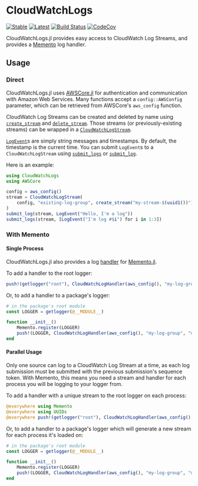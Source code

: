 # CloudWatchLogs

[![Stable](https://img.shields.io/badge/docs-stable-blue.svg)](https://invenia.github.io/CloudWatchLogs.jl/stable)
[![Latest](https://img.shields.io/badge/docs-latest-blue.svg)](https://invenia.github.io/CloudWatchLogs.jl/latest)
[![Build Status](https://travis-ci.com/invenia/CloudWatchLogs.jl.svg?branch=master)](https://travis-ci.com/invenia/CloudWatchLogs.jl)
[![CodeCov](https://codecov.io/gh/invenia/CloudWatchLogs.jl/branch/master/graph/badge.svg)](https://codecov.io/gh/invenia/CloudWatchLogs.jl)

CloudWatchLogs.jl provides easy access to CloudWatch Log Streams, and provides a [Memento](https://github.com/invenia/Memento.jl) log handler.

## Usage

### Direct

CloudWatchLogs.jl uses [AWSCore.jl](https://github.com/JuliaCloud/AWSCore.jl/) for authentication and communication with Amazon Web Services.
Many functions accept a `config::AWSConfig` parameter, which can be retrieved from AWSCore's `aws_config` function.

CloudWatch Log Streams can be created and deleted by name using [`create_stream`](@ref) and [`delete_stream`](@ref).
Those streams (or previously-existing streams) can be wrapped in a [`CloudWatchLogStream`](@ref).

[`LogEvent`](@ref)s are simply string messages and timestamps. By default, the timestamp is the current time. You can submit `LogEvent`s to a `CloudWatchLogStream` using [`submit_logs`](@ref) or [`submit_log`](@ref).

Here is an example:

```julia
using CloudWatchLogs
using AWSCore

config = aws_config()
stream = CloudWatchLogStream(
    config, "existing-log-group", create_stream("my-stream-$(uuid1())")
)
submit_log(stream, LogEvent("Hello, I'm a log"))
submit_logs(stream, [LogEvent("I'm log #$i") for i in 1:3])
```

### With Memento

#### Single Process

CloudWatchLogs.jl also provides a log [handler](https://invenia.github.io/Memento.jl/stable/man/handlers.html) for [Memento.jl](https://github.com/invenia/Memento.jl).

To add a handler to the root logger:

```julia
push!(getlogger("root"), CloudWatchLogHandler(aws_config(), "my-log-group", "my-log-stream"))
```

Or, to add a handler to a package's logger:

```julia
# in the package's root module
const LOGGER = getlogger(@__MODULE__)

function __init__()
    Memento.register(LOGGER)
    push!(LOGGER, CloudWatchLogHandler(aws_config(), "my-log-group", "my-log-stream"))
end
```

#### Parallel Usage

Only one source can log to a CloudWatch Log Stream at a time, as each log submission must be submitted with the previous submission's sequence token.
With Memento, this means you need a stream and handler for each process you will be logging to your logger from.

To add a handler with a unique stream to the root logger on each process:

```julia
@everywhere using Memento
@everywhere using UUIDs
@everywhere push!(getlogger("root"), CloudWatchLogHandler(aws_config(), "my-log-group", "my-log-stream-$(uuid1())"))
```

Or, to add a handler to a package's logger which will generate a new stream for each process it's loaded on:

```julia
# in the package's root module
const LOGGER = getlogger(@__MODULE__)

function __init__()
    Memento.register(LOGGER)
    push!(LOGGER, CloudWatchLogHandler(aws_config(), "my-log-group", "my-log-stream-$(uuid1())"))
end
```

